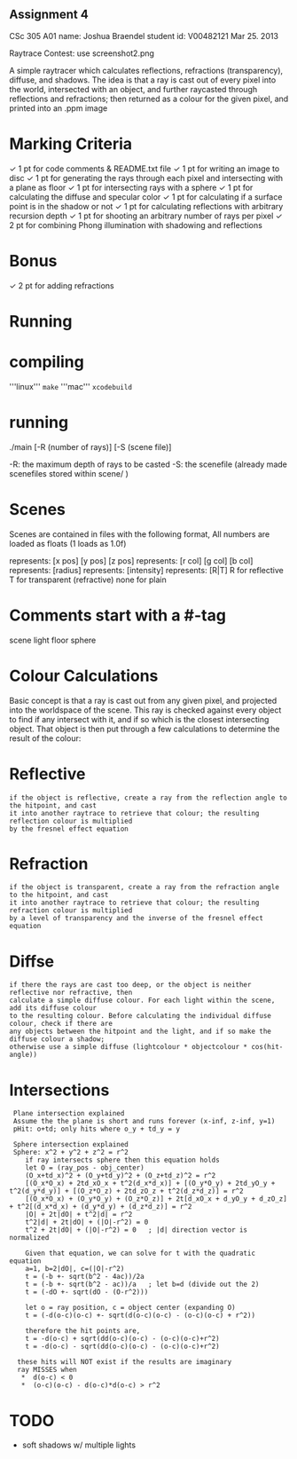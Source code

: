 
Assignment 4
--------------

CSc 305 A01
name: Joshua Braendel
student id: V00482121
Mar 25. 2013

Raytrace Contest: use screenshot2.png


A simple raytracer which calculates reflections, refractions (transparency), diffuse, and shadows.
The idea is that a ray is cast out of every pixel into the world, intersected with an object, and
further raycasted through reflections and refractions; then returned as a colour for the given 
pixel, and printed into an .ppm image


Marking Criteria
======

✓ 1 pt for code comments & README.txt file
✓ 1 pt for writing an image to disc
✓ 1 pt for generating the rays through each pixel and intersecting with a plane as floor
✓ 1 pt for intersecting rays with a sphere
✓ 1 pt for calculating the diffuse and specular color
✓ 1 pt for calculating if a surface point is in the shadow or not
✓ 1 pt for calculating reflections with arbitrary recursion depth
✓ 1 pt for shooting an arbitrary number of rays per pixel
✓ 2 pt for combining Phong illumination with shadowing and reflections

# Bonus
✓ 2 pt for adding refractions

Running
======

# compiling
'''linux''' `make`
'''mac''' `xcodebuild`

# running
./main [-R (number of rays)] [-S (scene file)]

-R: the maximum depth of rays to be casted
-S: the scenefile (already made scenefiles stored within scene/ )


Scenes
======

Scenes are contained in files with the following format,
All numbers are loaded as floats (1 loads as 1.0f)

<position>	represents:  [x pos] [y pos] [z pos]
<colour>	represents:  [r col] [g col] [b col]
<radius>	represents:  [radius]
<intensity> represents:  [intensity]
<material>  represents:  [R|T]
		R  for reflective
		T  for transparent (refractive)
		none for plain


# Comments start with a #-tag
scene <width> <height> <fov> <background-colour>
light <position> <colour> <intensity>
floor <position> <colour>
sphere <position> <colour> <radius> <material>


Colour Calculations
======

Basic concept is that a ray is cast out from any given pixel, and projected into the worldspace of
the scene. This ray is checked against every object to find if any intersect with it, and if so
which is the closest intersecting object. That object is then put through a few calculations to
determine the result of the colour:

# Reflective
	if the object is reflective, create a ray from the reflection angle to the hitpoint, and cast
	it into another raytrace to retrieve that colour; the resulting reflection colour is multiplied
	by the fresnel effect equation

# Refraction
	if the object is transparent, create a ray from the refraction angle to the hitpoint, and cast
	it into another raytrace to retrieve that colour; the resulting refraction colour is multiplied
	by a level of transparency and the inverse of the fresnel effect equation

# Diffse
	if there the rays are cast too deep, or the object is neither reflective nor refractive, then
	calculate a simple diffuse colour. For each light within the scene, add its diffuse colour
	to the resulting colour. Before calculating the individual diffuse colour, check if there are 
	any objects between the hitpoint and the light, and if so make the diffuse colour a shadow;
	otherwise use a simple diffuse (lightcolour * objectcolour * cos(hit-angle))


Intersections
======

````
 Plane intersection explained
 Assume the the plane is short and runs forever (x-inf, z-inf, y=1)
 pHit: o+td; only hits where o_y + td_y = y
````

````
 Sphere intersection explained
 Sphere: x^2 + y^2 + z^2 = r^2
 	if ray intersects sphere then this equation holds
 	let O = (ray_pos - obj_center)
	(O_x+td_x)^2 + (O_y+td_y)^2 + (O_z+td_z)^2 = r^2
	[(O_x*O_x) + 2td_xO_x + t^2(d_x*d_x)] + [(O_y*O_y) + 2td_yO_y + t^2(d_y*d_y)] + [(O_z*O_z) + 2td_zO_z + t^2(d_z*d_z)] = r^2
	[(O_x*O_x) + (O_y*O_y) + (O_z*O_z)] + 2t[d_xO_x + d_yO_y + d_zO_z] + t^2[(d_x*d_x) + (d_y*d_y) + (d_z*d_z)] = r^2
	|O| + 2t|dO| + t^2|d| = r^2
	t^2|d| + 2t|dO| + (|O|-r^2) = 0
	t^2 + 2t|dO| + (|O|-r^2) = 0   ; |d| direction vector is normalized

	Given that equation, we can solve for t with the quadratic equation
	a=1, b=2|dO|, c=(|O|-r^2)
	t = (-b +- sqrt(b^2 - 4ac))/2a
	t = (-b +- sqrt(b^2 - ac))/a   ; let b=d (divide out the 2)
	t = (-dO +- sqrt(dO - (O-r^2)))

	let o = ray position, c = object center (expanding O)
	t = (-d(o-c)(o-c) +- sqrt(d(o-c)(o-c) - (o-c)(o-c) + r^2))

	therefore the hit points are,
	t = -d(o-c) + sqrt(dd(o-c)(o-c) - (o-c)(o-c)+r^2)
	t = -d(o-c) - sqrt(dd(o-c)(o-c) - (o-c)(o-c)+r^2)

  these hits will NOT exist if the results are imaginary
  ray MISSES when  
   *  d(o-c) < 0
   *  (o-c)(o-c) - d(o-c)*d(o-c) > r^2
````

TODO
======

 * soft shadows w/ multiple lights

